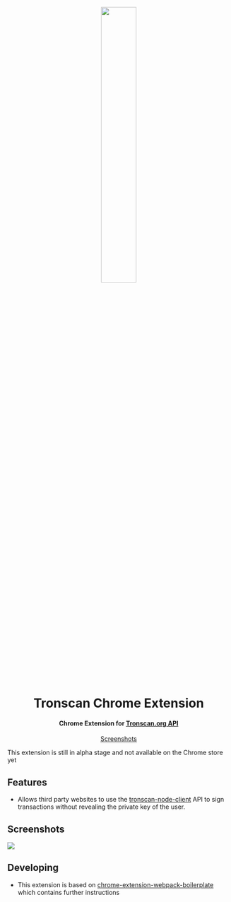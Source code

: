 <h1 align="center">
  <br>
  <img width="40%" src="https://raw.githubusercontent.com/tron-explorer/docs/master/images/tron-banner.png">
  <br>
  Tronscan Chrome Extension
  <br>
</h1>

<h4 align="center">
  Chrome Extension for <a href="https://api.tronscan.org">Tronscan.org API</a>
</h4>

<p align="center">
  <a href="#screenshots">Screenshots</a>
</p>

This extension is still in alpha stage and not available on the Chrome store yet

## Features

* Allows third party websites to use the [tronscan-node-client](https://github.com/tronscan/tronscan-node-client/pull/1) API to sign transactions without revealing the private key of the user.

## Screenshots

![](https://raw.githubusercontent.com/tronscan/docs/master/images/ext-demo1.png)

## Developing

* This extension is based on [chrome-extension-webpack-boilerplate](https://github.com/samuelsimoes/chrome-extension-webpack-boilerplate/tree/react) which contains further instructions
